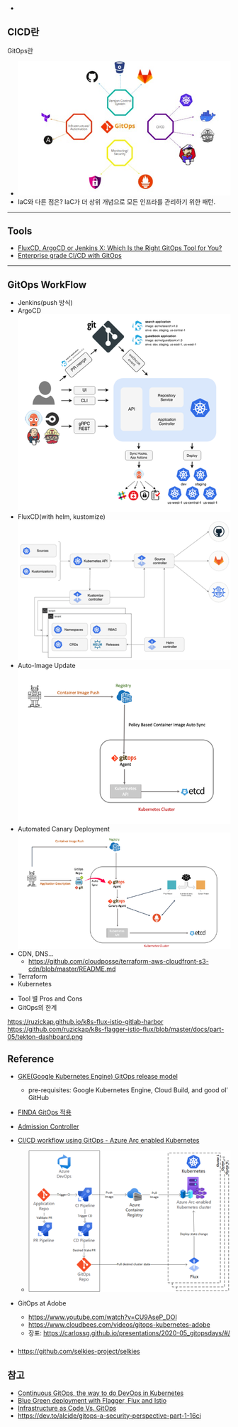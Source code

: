 * 
CICD란
-----
GitOps란
* ![GitOps Concept](/cicd/assets/gitops-concept.jpeg)
* IaC와 다른 점은? IaC가 더 상위 개념으로 모든 인프라를 관리하기 위한 패턴.


---
## Tools
* [FluxCD, ArgoCD or Jenkins X: Which Is the Right GitOps Tool for You?](https://blog.container-solutions.com/fluxcd-argocd-jenkins-x-gitops-tools)
* [Enterprise grade CI/CD with GitOps](https://blog.container-solutions.com/gitops-case-study)

------


## GitOps WorkFlow
* Jenkins(push 방식)
* ArgoCD
![ArgoCD](/cicd/assets/gitops-argocd.png)
* FluxCD(with helm, kustomize)
![Flux with helm kustomize](/cicd/assets/gitops-flux-helm-kustomize.png)
* Auto-Image Update
![Auto-Image Update](/cicd/assets/gitops-auto-image-update.png)
* Automated Canary Deployment
![Automated Canary Deployment](/cicd/assets/gitops-automated-canary-deployment.png)
* CDN, DNS...
    * https://github.com/cloudposse/terraform-aws-cloudfront-s3-cdn/blob/master/README.md
* Terraform
* Kubernetes

- Tool 별 Pros and Cons
- GitOps의 한계

https://ruzickap.github.io/k8s-flux-istio-gitlab-harbor
https://github.com/ruzickap/k8s-flagger-istio-flux/blob/master/docs/part-05/tekton-dashboard.png
## Reference
* [GKE(Google Kubernetes Engine) GitOps release model](https://medium.com/contino-engineering/building-cloud-native-gitops-on-google-cloud-platform-21e022904e94)
    * pre-requisites: Google Kubernetes Engine, Cloud Build, and good ol’ GitHub

* [FINDA GitOps 적용](https://medium.com/finda-tech/finda-msa%EB%A5%BC-%EC%9C%84%ED%95%9C-kubernetes-%EC%84%B8%ED%8C%85%EA%B3%BC-ci-cd-pipeline-%EA%B5%AC%EC%84%B1-%EA%B7%B8%EB%A6%AC%EA%B3%A0-monitoring-%EC%8B%9C%EC%8A%A4%ED%85%9C-%EA%B5%AC%EC%B6%95-2-ef29380ec474)

* [Admission Controller](https://faun.pub/workflow-for-kubernetes-devops-15f0dbb560ff)

* [CI/CD workflow using GitOps - Azure Arc enabled Kubernetes](https://docs.microsoft.com/en-us/azure/azure-arc/kubernetes/conceptual-gitops-ci-cd)
    * ![Azure ARC GitOps Arch](/cicd/assets/azure-arc-gitops-arch.png)


* GitOps at Adobe
    * https://www.youtube.com/watch?v=CU9AseP_DOI
    * https://www.cloudbees.com/videos/gitops-kubernetes-adobe
    * 장표: https://carlossg.github.io/presentations/2020-05_gitopsdays/#/

### 
* https://github.com/selkies-project/selkies

## 참고
* [Continuous GitOps, the way to do DevOps in Kubernetes](https://itnext.io/continuous-gitops-the-way-to-do-devops-in-kubernetes-896b0ea1d0fb)
* [Blue Green deployment with Flagger, Flux and Istio](https://github.com/ruzickap/k8s-flagger-istio-flux)
* [Infrastructure as Code Vs. GitOps](https://croz.net/news/infrastructure-as-code-vs-gitops/)
* https://dev.to/alcide/gitops-a-security-perspective-part-1-16ci
